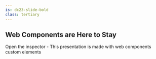 ```yaml
---
is: dc23-slide-bold
class: tertiary
---
```

## Web Components are Here to Stay

<div slot=notes>
Open the inspector - This presentation is made with web components custom elements
</div>
